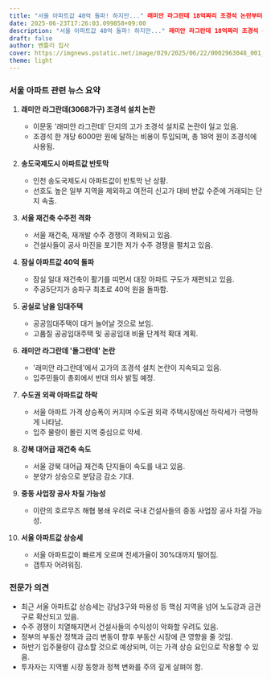 ```yaml
---
title: "서울 아파트값 40억 돌파! 하지만..." 래미안 라그란데 18억짜리 조경석 논란부터 송도 아파트값 반토막까지 - 지금 당신의 집은 안전자산인가?"
date: 2025-06-23T17:26:03.099858+09:00
description: "서울 아파트값 40억 돌파! 하지만..." 래미안 라그란데 18억짜리 조경석 논란부터 송도 아파트값 반토막까지 - 지금 당신의 집은 안전자산인가?"
draft: false
author: 벤틀리 집사
cover: https://imgnews.pstatic.net/image/029/2025/06/22/0002963048_001_20250622183116714.jpg
theme: light
---
```


### 서울 아파트 관련 뉴스 요약

1. **래미안 라그란데(3068가구) 조경석 설치 논란**
   - 이문동 '래미안 라그란데' 단지의 고가 조경석 설치로 논란이 일고 있음. 
   - 조경석 한 개당 6000만 원에 달하는 비용이 투입되며, 총 18억 원이 조경석에 사용됨.

2. **송도국제도시 아파트값 반토막**
   - 인천 송도국제도시 아파트값이 반토막 난 상황. 
   - 선호도 높은 일부 지역을 제외하고 여전히 신고가 대비 반값 수준에 거래되는 단지 속출.

3. **서울 재건축 수주전 격화**
   - 서울 재건축, 재개발 수주 경쟁이 격화되고 있음. 
   - 건설사들이 공사 마진을 포기한 저가 수주 경쟁을 펼치고 있음.

4. **잠실 아파트값 40억 돌파**
   - 잠실 일대 재건축이 활기를 띠면서 대장 아파트 구도가 재편되고 있음. 
   - 주공5단지가 송파구 최초로 40억 원을 돌파함.

5. **공실로 남을 임대주택**
   - 공공임대주택이 대거 늘어날 것으로 보임. 
   - 고품질 공공임대주택 및 공공임대 비율 단계적 확대 계획.

6. **래미안 라그란데 '돌그란데' 논란**
   - '래미안 라그란데'에서 고가의 조경석 설치 논란이 지속되고 있음. 
   - 입주민들이 총회에서 반대 의사 밝힐 예정.

7. **수도권 외곽 아파트값 하락**
   - 서울 아파트 가격 상승폭이 커지며 수도권 외곽 주택시장에선 하락세가 극명하게 나타남. 
   - 입주 물량이 몰린 지역 중심으로 약세.

8. **강북 대어급 재건축 속도**
   - 서울 강북 대어급 재건축 단지들이 속도를 내고 있음. 
   - 분양가 상승으로 분담금 감소 기대.

9. **중동 사업장 공사 차질 가능성**
   - 이란의 호르무즈 해협 봉쇄 우려로 국내 건설사들의 중동 사업장 공사 차질 가능성.

10. **서울 아파트값 상승세**
    - 서울 아파트값이 빠르게 오르며 전세가율이 30%대까지 떨어짐. 
    - 갭투자 어려워짐.

### 전문가 의견

- 최근 서울 아파트값 상승세는 강남3구와 마용성 등 핵심 지역을 넘어 노도강과 금관구로 확산되고 있음. 
- 수주 경쟁이 치열해지면서 건설사들의 수익성이 악화할 우려도 있음. 
- 정부의 부동산 정책과 금리 변동이 향후 부동산 시장에 큰 영향을 줄 것임. 
- 하반기 입주물량이 감소할 것으로 예상되며, 이는 가격 상승 요인으로 작용할 수 있음. 
- 투자자는 지역별 시장 동향과 정책 변화를 주의 깊게 살펴야 함.